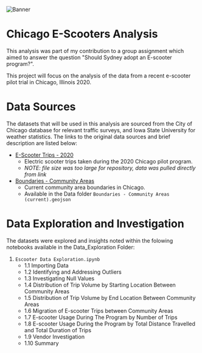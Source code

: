 <!-- Banner -->
![Banner](https://cdn.crello.com/api/media/medium/419542852/stock-photo-cropped-view-businessman-formal-wear)

# Chicago E-Scooters Analysis

<!--Introduction -->

This analysis was part of my contribution to a group assignment which aimed to answer the question "Should Sydney adopt an E-scooter program?".

This project will focus on the  analysis of the data from a recent e-scooter pilot trial in Chicago, Illinois 2020. 

<!-- Data Sources -->
# Data Sources 

The datasets that will be used in this analysis are sourced from the City of Chicago database for relevant traffic surveys, and Iowa State University for weather statistics. The links to the original data sources and brief description are listed below:

* [E-Scooter Trips - 2020](https://data.cityofchicago.org/api/views/3rse-fbp6/rows.csv?accessType=DOWNLOAD)
    * Electric scooter trips taken during the 2020 Chicago pilot program. 
    * _NOTE: file size was too large for repository, data was pulled directly from link_
* [Boundaries - Community Areas](https://data.cityofchicago.org/Facilities-Geographic-Boundaries/Boundaries-Community-Areas-current-/cauq-8yn6#Export)
    * Current community area boundaries in Chicago.
    * Available in the Data folder `Boundaries - Community Areas (current).geojson`


<!-- Data Exploration and Investigation -->

# Data Exploration and Investigation

The datasets were explored and insights noted within the folowing notebooks available in the Data_Exploration Folder: 
1. `Escooter Data Exploration.ipynb`
    - 1.1	Importing Data
    - 1.2	Identifying and Addressing Outliers
    - 1.3	Investigating Null Values
    - 1.4	Distribution of Trip Volume by Starting Location Between Community Areas
    - 1.5	Distribution of Trip Volume by End Location Between Community Areas
    - 1.6	Migration of E-scooter Trips between Community Areas
    - 1.7	E-scooter Usage During The Program by Number of Trips
    - 1.8	E-scooter Usage During the Program by Total Distance Travelled and Total Duration of Trips
    - 1.9	Vendor Investigation
    - 1.10	Summary
